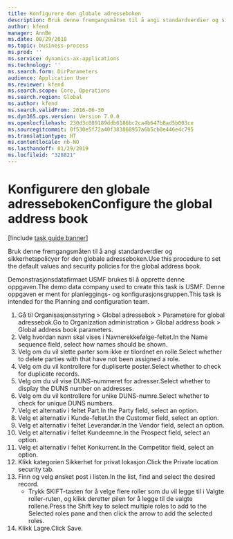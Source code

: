 ```yaml
---
title: Konfigurere den globale adresseboken
description: Bruk denne fremgangsmåten til å angi standardverdier og sikkerhetspolicyer for den globale adresseboken.
author: kfend
manager: AnnBe
ms.date: 08/29/2018
ms.topic: business-process
ms.prod: ''
ms.service: dynamics-ax-applications
ms.technology: ''
ms.search.form: DirParameters
audience: Application User
ms.reviewer: kfend
ms.search.scope: Core, Operations
ms.search.region: Global
ms.author: kfend
ms.search.validFrom: 2016-06-30
ms.dyn365.ops.version: Version 7.0.0
ms.openlocfilehash: 230d3c089189ddb6186bc2ca4b647b8ad5b003ce
ms.sourcegitcommit: 0f530e5f72a40f383868957a6b5cb0e446e4c795
ms.translationtype: HT
ms.contentlocale: nb-NO
ms.lasthandoff: 01/29/2019
ms.locfileid: "328821"
---
```

# <a name="configure-the-global-address-book"></a><span data-ttu-id="f7f4c-103">Konfigurere den globale adresseboken</span><span class="sxs-lookup"><span data-stu-id="f7f4c-103">Configure the global address book</span></span>

[!include [task guide banner](../../includes/task-guide-banner.md)]

<span data-ttu-id="f7f4c-104">Bruk denne fremgangsmåten til å angi standardverdier og sikkerhetspolicyer for den globale adresseboken.</span><span class="sxs-lookup"><span data-stu-id="f7f4c-104">Use this procedure to set the default values and security policies for the global address book.</span></span> 

<span data-ttu-id="f7f4c-105">Demonstrasjonsdatafirmaet USMF brukes til å opprette denne oppgaven.</span><span class="sxs-lookup"><span data-stu-id="f7f4c-105">The demo data company used to create this task is USMF.</span></span> <span data-ttu-id="f7f4c-106">Denne oppgaven er ment for planleggings- og konfigurasjonsgruppen.</span><span class="sxs-lookup"><span data-stu-id="f7f4c-106">This task is intended for the Planning and configuration team.</span></span>

1. <span data-ttu-id="f7f4c-107">Gå til Organisasjonsstyring > Global adressebok > Parametere for global adressebok.</span><span class="sxs-lookup"><span data-stu-id="f7f4c-107">Go to Organization administration > Global address book > Global address book parameters.</span></span>
2. <span data-ttu-id="f7f4c-108">Velg hvordan navn skal vises i Navnerekkefølge-feltet.</span><span class="sxs-lookup"><span data-stu-id="f7f4c-108">In the Name sequence field, select how names should be shown.</span></span>
3. <span data-ttu-id="f7f4c-109">Velg om du vil slette parter som ikke er tilordnet en rolle.</span><span class="sxs-lookup"><span data-stu-id="f7f4c-109">Select whether to delete parties with that have not been assigned a role.</span></span>
4. <span data-ttu-id="f7f4c-110">Velg om du vil kontrollere for dupliserte poster.</span><span class="sxs-lookup"><span data-stu-id="f7f4c-110">Select whether to check for duplicate records.</span></span>
5. <span data-ttu-id="f7f4c-111">Velg om du vil vise DUNS-nummeret for adresser.</span><span class="sxs-lookup"><span data-stu-id="f7f4c-111">Select whether to display the DUNS number on addresses.</span></span>
6. <span data-ttu-id="f7f4c-112">Velg om du vil kontrollere for unike DUNS-numre.</span><span class="sxs-lookup"><span data-stu-id="f7f4c-112">Select whether to check for unique DUNS numbers.</span></span>
7. <span data-ttu-id="f7f4c-113">Velg et alternativ i feltet Part.</span><span class="sxs-lookup"><span data-stu-id="f7f4c-113">In the Party field, select an option.</span></span>
8. <span data-ttu-id="f7f4c-114">Velg et alternativ i Kunde-feltet.</span><span class="sxs-lookup"><span data-stu-id="f7f4c-114">In the Customer field, select an option.</span></span>
9. <span data-ttu-id="f7f4c-115">Velg et alternativ i feltet Leverandør.</span><span class="sxs-lookup"><span data-stu-id="f7f4c-115">In the Vendor field, select an option.</span></span>
10. <span data-ttu-id="f7f4c-116">Velg et alternativ i feltet Kundeemne.</span><span class="sxs-lookup"><span data-stu-id="f7f4c-116">In the Prospect field, select an option.</span></span>
11. <span data-ttu-id="f7f4c-117">Velg et alternativ i feltet Konkurrent.</span><span class="sxs-lookup"><span data-stu-id="f7f4c-117">In the Competitor field, select an option.</span></span>
12. <span data-ttu-id="f7f4c-118">Klikk kategorien Sikkerhet for privat lokasjon.</span><span class="sxs-lookup"><span data-stu-id="f7f4c-118">Click the Private location security tab.</span></span>
13. <span data-ttu-id="f7f4c-119">Finn og velg ønsket post i listen.</span><span class="sxs-lookup"><span data-stu-id="f7f4c-119">In the list, find and select the desired record.</span></span>
    * <span data-ttu-id="f7f4c-120">Trykk SKIFT-tasten for å velge flere roller som du vil legge til i Valgte roller-ruten, og klikk deretter pilen for å legge til de valgte rollene.</span><span class="sxs-lookup"><span data-stu-id="f7f4c-120">Press the Shift key to select multiple roles to add to the Selected roles pane and then click the arrow to add the selected roles.</span></span>  
14. <span data-ttu-id="f7f4c-121">Klikk Lagre.</span><span class="sxs-lookup"><span data-stu-id="f7f4c-121">Click Save.</span></span>

